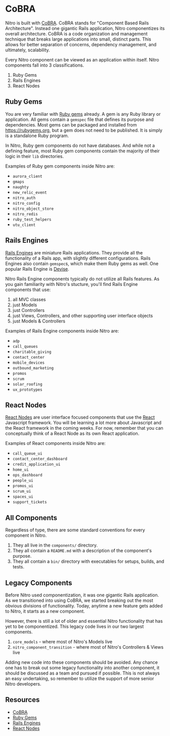 # CoBRA

Nitro is built with [CoBRA](http://shageman.github.io/cbra.info/). CoBRA stands for "Component Based Rails Architecture". Instead one gigantic Rails application, Nitro componentizes its overall architecture. CoBRA is a code organization and management technique that breaks large applications into small, distinct parts. This allows for better separation of concerns, dependency management, and ultimately, scalability.

Every Nitro component can be viewed as an application within itself. Nitro components fall into 3 classifications.

1. Ruby Gems
1. Rails Engines
1. React Nodes

## Ruby Gems

You are very familiar with [Ruby gems](https://guides.rubygems.org/what-is-a-gem/) already. A gem is any Ruby library or application. All gems contain a `gemspec` file that defines its purpose and dependencies. Most gems can be packaged and installed from https://rubygems.org, but a gem does not need to be published. It is simply is a standalone Ruby program.

In Nitro, Ruby gem components do not have databases. And while not a defining feature, most Ruby gem components contain the majority of their logic in their `lib` directories.

Examples of Ruby gem components inside Nitro are:

- `aurora_client`
- `gmaps`
- `naughty`
- `new_relic_event`
- `nitro_auth`
- `nitro_config`
- `nitro_object_store`
- `nitro_redis`
- `ruby_test_helpers`
- `utu_client`

## Rails Engines

[Rails Engines](https://guides.rubyonrails.org/engines.html) are miniature Rails applications. They provide all the functionality of a Rails app, with slightly different configurations. Rails Engines also contain `gemspec`s, which make them Ruby gems as well. One popular Rails Engine is [Devise](https://github.com/plataformatec/devise).

Nitro Rails Engine components typically do not utilize all Rails features. As you gain familiarity with Nitro's stucture, you'll find Rails Engine components that use:

1. all MVC classes
1. just Models
1. just Controllers
1. just Views, Controllers, and other supporting user interface objects
1. just Models & Controllers

Examples of Rails Engine components inside Nitro are:

- `adp`
- `call_queues`
- `charitable_giving`
- `contact_center`
- `mobile_devices`
- `outbound_marketing`
- `promos`
- `scrum`
- `solar_roofing`
- `ux_prototypes`

## React Nodes

[React Nodes](https://www.reactenlightenment.com/react-nodes/4.1.html) are user interface focused components that use the [React](https://reactjs.org/) Javascript framework. You will be learning a lot more about Javascript and the React framework in the coming weeks. For now, remember that you can conceptually think of a React Node as its own React application.

Examples of React components inside Nitro are:

- `call_queue_ui`
- `contact_center_dashboard`
- `credit_application_ui`
- `home_ui`
- `ops_dashboard`
- `people_ui`
- `promos_ui`
- `scrum_ui`
- `spaces_ui`
- `support_tickets`

## All Components

Regardless of type, there are some standard conventions for every component in Nitro.

1. They all live in the `components/` directory.
1. They all contain a `README.md` with a description of the component's purpose.
1. They all contain a `bin/` directory with executables for setups, builds, and tests.

## Legacy Components

Before Nitro used componentization, it was one gigantic Rails application. As we transitioned into using CoBRA, we started breaking out the most obvious divisions of functionality. Today, anytime a new feature gets added to Nitro, it starts as a new component.

However, there is still a lot of older and essential Nitro functionality that has yet to be componentized. This legacy code lives in our two largest components.

1. `core_models` - where most of Nitro's Models live
1. `nitro_component_transition` - where most of Nitro's Controllers & Views live

Adding new code into these components should be avoided. Any chance one has to break out some legacy functionality into another component, it should be discussed as a team and pursued if possible. This is not always an easy undertaking, so remember to utilize the support of more senior Nitro developers.

## Resources

- [CoBRA](http://shageman.github.io/cbra.info/)
- [Ruby Gems](https://guides.rubygems.org/what-is-a-gem/)
- [Rails Engines](https://guides.rubyonrails.org/engines.html)
- [React Nodes](https://www.reactenlightenment.com/react-nodes/4.1.html)
